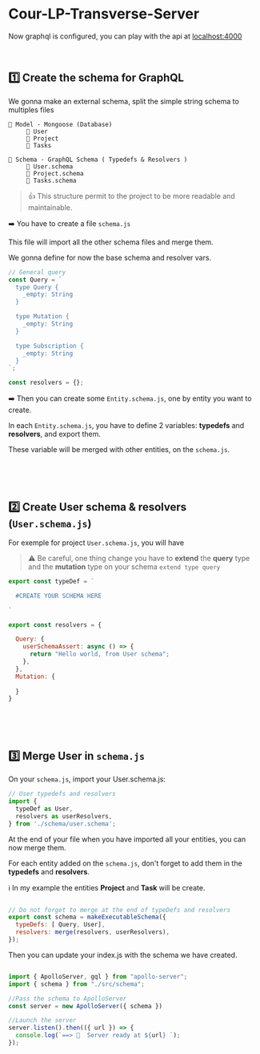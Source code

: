 # Cour-LP-Transverse-Server

Now graphql is configured, you can play with the api at [localhost:4000](localhost:4000)

<p>&nbsp;</p>

## 1️⃣ Create the schema for GraphQL

We gonna make an external schema, split the simple string schema to multiples files

```
📁 Model - Mongoose (Database)
     📃 User
     📃 Project
     📃 Tasks
     
📁 Schema - GraphQL Schema ( Typedefs & Resolvers )
     📃 User.schema
     📃 Project.schema
     📃 Tasks.schema
```

> 👍 This structure permit to the project to be more readable and maintainable.

➡️ You have to create a file `schema.js`

This file will import all the other schema files and merge them.

We gonna define for now the base schema and resolver vars.

```js 
// General query
const Query = `
  type Query {
    _empty: String
  }

  type Mutation {
    _empty: String
  }

  type Subscription {
    _empty: String
  }
`;

const resolvers = {};

```

➡️ Then you can create some `Entity.schema.js`, one by entity you want to create.

In each `Entity.schema.js`, you have to define 2 variables: **typedefs** and **resolvers**, and export them.

These variable will be merged with other entities, on the `schema.js`.  

<p>&nbsp;</p>
  
<p>&nbsp;</p>

## 2️⃣ Create User schema & resolvers (`User.schema.js`)

For exemple for project `User.schema.js`, you will have

> ⚠️ Be careful, one thing change you have to **extend** the **query** type and the **mutation** type on your schema
> `extend type query `

``` js
export const typeDef = `

  #CREATE YOUR SCHEMA HERE

`

export const resolvers = {

  Query: {
    userSchemaAssert: async () => {
      return "Hello world, from User schema";
    },
  },
  Mutation: {
    
  }
}

```
  
<p>&nbsp;</p>
  
<p>&nbsp;</p>

## 3️⃣ Merge User in `schema.js`

On your `schema.js`, import your User.schema.js:

``` js
// User typedefs and resolvers
import {
  typeDef as User,
  resolvers as userResolvers,
} from './schema/user.schema';

```

At the end of your file when you have imported all your entities, you can now merge them.

For each entity added on the `schema.js`, don't forget to add them in the **typedefs** and **resolvers**.

ℹ️ In my example the entities **Project** and **Task** will be create.

```js

// Do not forget to merge at the end of typeDefs and resolvers
export const schema = makeExecutableSchema({
  typeDefs: [ Query, User],
  resolvers: merge(resolvers, userResolvers),
});

```

Then you can update your index.js with the schema we have created.

``` js

import { ApolloServer, gql } from "apollo-server";
import { schema } from "./src/schema";

//Pass the schema to ApolloServer
const server = new ApolloServer({ schema })

//Launch the server
server.listen().then(({ url }) => {
  console.log(`==> 🚀  Server ready at ${url} `);
});

```
  
